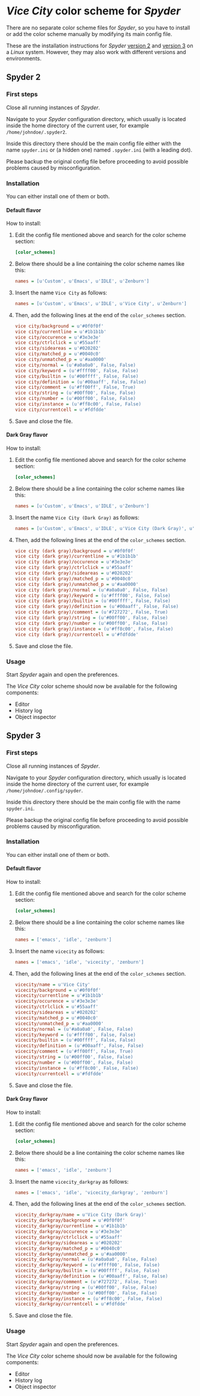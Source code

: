 # *Vice City* color scheme for *Spyder*

There are no separate color scheme files for *Spyder*, so you have to install or add the color scheme manually by modifying its main config file.

These are the installation instructions for *Spyder* [version 2](#spyder-2) and [version 3](#spyder-3) on a *Linux* system. However, they may also work with different versions and environments.

## Spyder 2

### First steps

Close all running instances of *Spyder*.

Navigate to your *Spyder* configuration directory, which usually is located inside the home directory of the current user, for example `/home/johndoe/.spyder2`.
   
Inside this directory there should be the main config file either with the name `spyder.ini` or (a hidden one) named `.spyder.ini` (with a leading dot).
 
Please backup the original config file before proceeding to avoid possible problems caused by misconfiguration.

### Installation

You can either install one of them or both.

#### Default flavor

How to install:

1. Edit the config file mentioned above and search for the color scheme section:

    ```ini
    [color_schemes]
    ``` 
 
1. Below there should be a line containing the color scheme names like this:

    ```ini
    names = [u'Custom', u'Emacs', u'IDLE', u'Zenburn']
    ```
 
1. Insert the name `Vice City` as follows: 
 
    ```ini
    names = [u'Custom', u'Emacs', u'IDLE', u'Vice City', u'Zenburn']
    ``` 
 
1. Then, add the following lines at the end of the `color_schemes` section.
 
    ```ini
    vice city/background = u'#0f0f0f'
    vice city/currentline = u'#1b1b1b'
    vice city/occurence = u'#3e3e3e'
    vice city/ctrlclick = u'#55aaff'
    vice city/sideareas = u'#020202'
    vice city/matched_p = u'#0040c0'
    vice city/unmatched_p = u'#aa0000'
    vice city/normal = (u'#a0a0a0', False, False)
    vice city/keyword = (u'#ffff00', False, False)
    vice city/builtin = (u'#00ffff', False, False)
    vice city/definition = (u'#00aaff', False, False)
    vice city/comment = (u'#ff00ff', False, True)
    vice city/string = (u'#00ff00', False, False)
    vice city/number = (u'#00ff00', False, False)
    vice city/instance = (u'#ff8c00', False, False)
    vice city/currentcell = u'#fdfdde'
    ```

1. Save and close the file.

#### Dark Gray flavor

How to install:

1. Edit the config file mentioned above and search for the color scheme section:

    ```ini
    [color_schemes]
    ``` 
 
1. Below there should be a line containing the color scheme names like this:

    ```ini
    names = [u'Custom', u'Emacs', u'IDLE', u'Zenburn']
    ```
 
1. Insert the name `Vice City (Dark Gray)` as follows: 
 
    ```ini
    names = [u'Custom', u'Emacs', u'IDLE', u'Vice City (Dark Gray)', u'Zenburn']
    ``` 
 
1. Then, add the following lines at the end of the `color_schemes` section.
 
    ```ini
    vice city (dark gray)/background = u'#0f0f0f'
    vice city (dark gray)/currentline = u'#1b1b1b'
    vice city (dark gray)/occurence = u'#3e3e3e'
    vice city (dark gray)/ctrlclick = u'#55aaff'
    vice city (dark gray)/sideareas = u'#020202'
    vice city (dark gray)/matched_p = u'#0040c0'
    vice city (dark gray)/unmatched_p = u'#aa0000'
    vice city (dark gray)/normal = (u'#a0a0a0', False, False)
    vice city (dark gray)/keyword = (u'#ffff00', False, False)
    vice city (dark gray)/builtin = (u'#00ffff', False, False)
    vice city (dark gray)/definition = (u'#00aaff', False, False)
    vice city (dark gray)/comment = (u'#727272', False, True)
    vice city (dark gray)/string = (u'#00ff00', False, False)
    vice city (dark gray)/number = (u'#00ff00', False, False)
    vice city (dark gray)/instance = (u'#ff8c00', False, False)
    vice city (dark gray)/currentcell = u'#fdfdde'
    ```

1. Save and close the file.

### Usage

Start *Spyder* again and open the preferences.

The *Vice City* color scheme should now be available for the following components:

* Editor
* History log
* Object inspector

## Spyder 3

### First steps

Close all running instances of *Spyder*.

Navigate to your *Spyder* configuration directory, which usually is located inside the home directory of the current user, for example `/home/johndoe/.config/spyder`.
   
Inside this directory there should be the main config file with the name `spyder.ini`.
 
Please backup the original config file before proceeding to avoid possible problems caused by misconfiguration.

### Installation

You can either install one of them or both.

#### Default flavor

How to install:

1. Edit the config file mentioned above and search for the color scheme section:

    ```ini
    [color_schemes]
    ``` 
 
1. Below there should be a line containing the color scheme names like this:

    ```ini
    names = ['emacs', 'idle', 'zenburn']
    ```
 
1. Insert the name `vicecity` as follows: 
 
    ```ini
    names = ['emacs', 'idle', 'vicecity', 'zenburn']
    ``` 
 
1. Then, add the following lines at the end of the `color_schemes` section.
 
    ```ini
    vicecity/name = u'Vice City'
    vicecity/background = u'#0f0f0f'
    vicecity/currentline = u'#1b1b1b'
    vicecity/occurence = u'#3e3e3e'
    vicecity/ctrlclick = u'#55aaff'
    vicecity/sideareas = u'#020202'
    vicecity/matched_p = u'#0040c0'
    vicecity/unmatched_p = u'#aa0000'
    vicecity/normal = (u'#a0a0a0', False, False)
    vicecity/keyword = (u'#ffff00', False, False)
    vicecity/builtin = (u'#00ffff', False, False)
    vicecity/definition = (u'#00aaff', False, False)
    vicecity/comment = (u'#ff00ff', False, True)
    vicecity/string = (u'#00ff00', False, False)
    vicecity/number = (u'#00ff00', False, False)
    vicecity/instance = (u'#ff8c00', False, False)
    vicecity/currentcell = u'#fdfdde'
    ```

1. Save and close the file.

#### Dark Gray flavor

How to install:

1. Edit the config file mentioned above and search for the color scheme section:

    ```ini
    [color_schemes]
    ``` 
 
1. Below there should be a line containing the color scheme names like this:

    ```ini
    names = ['emacs', 'idle', 'zenburn']
    ```
 
1. Insert the name `vicecity_darkgray` as follows: 
 
    ```ini
    names = ['emacs', 'idle', 'vicecity_darkgray', 'zenburn']
    ``` 
 
1. Then, add the following lines at the end of the `color_schemes` section.
 
    ```ini
    vicecity_darkgray/name = u'Vice City (Dark Gray)'
    vicecity_darkgray/background = u'#0f0f0f'
    vicecity_darkgray/currentline = u'#1b1b1b'
    vicecity_darkgray/occurence = u'#3e3e3e'
    vicecity_darkgray/ctrlclick = u'#55aaff'
    vicecity_darkgray/sideareas = u'#020202'
    vicecity_darkgray/matched_p = u'#0040c0'
    vicecity_darkgray/unmatched_p = u'#aa0000'
    vicecity_darkgray/normal = (u'#a0a0a0', False, False)
    vicecity_darkgray/keyword = (u'#ffff00', False, False)
    vicecity_darkgray/builtin = (u'#00ffff', False, False)
    vicecity_darkgray/definition = (u'#00aaff', False, False)
    vicecity_darkgray/comment = (u'#727272', False, True)
    vicecity_darkgray/string = (u'#00ff00', False, False)
    vicecity_darkgray/number = (u'#00ff00', False, False)
    vicecity_darkgray/instance = (u'#ff8c00', False, False)
    vicecity_darkgray/currentcell = u'#fdfdde'
    ```

1. Save and close the file.

### Usage

Start *Spyder* again and open the preferences.

The *Vice City* color scheme should now be available for the following components:

* Editor
* History log
* Object inspector

